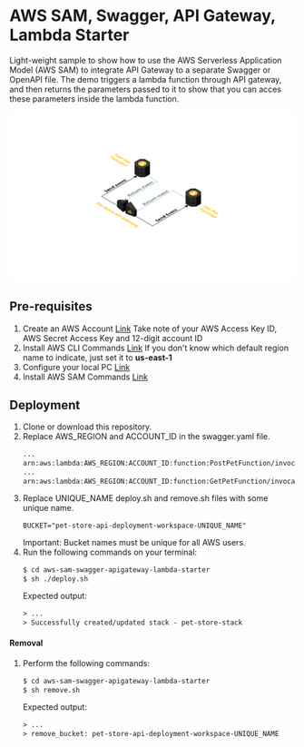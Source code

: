 # AWS SAM, Swagger, API Gateway, Lambda Starter
Light-weight sample to show how to use the AWS Serverless Application Model (AWS SAM) to integrate API Gateway to a separate Swagger or OpenAPI file. The demo triggers a lambda function through API gateway, and then returns the parameters passed to it to show that you can acces these parameters inside the lambda function.

![alt text](./architecture.png?raw=true "Architecture")

## Pre-requisites
1. Create an AWS Account [Link](https://aws.amazon.com/premiumsupport/knowledge-center/create-and-activate-aws-account/)
    Take note of your AWS Access Key ID, AWS Secret Access Key and 12-digit account ID
2. Install AWS CLI Commands [Link](https://docs.aws.amazon.com/cli/latest/userguide/installing.html)
    If you don't know which default region name to indicate, just set it to **us-east-1**
3. Configure your local PC [Link](https://docs.aws.amazon.com/cli/latest/userguide/cli-chap-getting-started.html)
4. Install AWS SAM Commands [Link](https://docs.aws.amazon.com/lambda/latest/dg/sam-cli-requirements.html)

## Deployment
1. Clone or download this repository.
2. Replace AWS_REGION and ACCOUNT_ID in the swagger.yaml file.
    ```
    ... arn:aws:lambda:AWS_REGION:ACCOUNT_ID:function:PostPetFunction/invocations
    ... arn:aws:lambda:AWS_REGION:ACCOUNT_ID:function:GetPetFunction/invocations
    ```
3. Replace UNIQUE_NAME deploy.sh and remove.sh files with some unique name.
    ```
    BUCKET="pet-store-api-deployment-workspace-UNIQUE_NAME"
    ```
    Important: Bucket names must be unique for all AWS users.
4. Run the following commands on your terminal:
    ```
    $ cd aws-sam-swagger-apigateway-lambda-starter
    $ sh ./deploy.sh
    ```
    Expected output:
    ```
    > ...
    > Successfully created/updated stack - pet-store-stack
    ```

#### Removal
1. Perform the following commands:
    ```
    $ cd aws-sam-swagger-apigateway-lambda-starter
    $ sh remove.sh
    ```
    Expected output:
    ```
    > ...
    > remove_bucket: pet-store-api-deployment-workspace-UNIQUE_NAME
    ```
